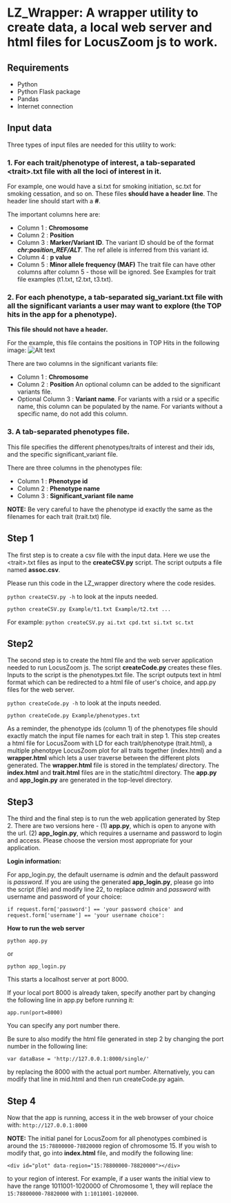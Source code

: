 # **LZ_Wrapper: A wrapper utility to create data, a local web server and html files for LocusZoom js to work.**

## **Requirements**

- Python
- Python Flask package
- Pandas
- Internet connection


## **Input data**

Three types of input files are needed for this utility to work:
 
### 1. For each trait/phenotype of interest, a tab-separated \<trait\>.txt file with all the loci of interest in it. 

For example, one would have a si.txt for smoking initiation, sc.txt for smoking cessation, and so on. These files **should have a header line**. The header line should start with a **#**.

  The important columns here are:
  - Column 1 : **Chromosome**
  - Column 2 : **Position**
  - Column 3 : **Marker/Variant ID**. The variant ID should be of the format **_chr:position_REF/ALT_**. The ref allele is inferred from this variant id.
  - Column 4 : **p value**
  - Column 5 : **Minor allele frequency (MAF)**
  The trait file can have other columns after column 5 - those will be ignored.
  See Examples for trait file examples (t1.txt, t2.txt, t3.txt).
  
### 2. For each phenotype, a tab-separated sig_variant.txt file with all the significant variants a user may want to explore (the TOP hits in the app for a phenotype). 

**This file should not have a header.**

For the example, this file contains the positions in TOP Hits in the following image:
 ![Alt text](/Example/TopHits.png?raw=true "Top Hits")

  There are two columns in the significant variants file:
  - Column 1 : **Chromosome**
  - Column 2 : **Position**
  An optional column can be added to the significant variants file. 
  - Optional Column 3 : **Variant name**. For variants with a rsid or a specific name, this column can be populated by the name. For variants without a specific name, do not add this column. 
  
### 3. A tab-separated phenotypes file. 

This file specifies the different phenotypes/traits of interest and their ids, and the specific significant_variant file.

  There are three columns in the phenotypes file:
  - Column 1 : **Phenotype id**
  - Column 2 : **Phenotype name**
  - Column 3 : **Significant_variant file name**
  
  **NOTE:** Be very careful to have the phenotype id exactly the same as the filenames for each trait (trait.txt) file.

## **Step 1**

The first step is to create a csv file with the input data. Here we use the \<trait\>.txt files as input to the **createCSV.py** script. The script outputs a file named **assoc.csv**.

Please run this code in the LZ_wrapper directory where the code resides.

`python createCSV.py -h` to look at the inputs needed. 

`python createCSV.py Example/t1.txt Example/t2.txt ...` 

For example: `python createCSV.py ai.txt cpd.txt si.txt sc.txt`

## **Step2**

The second step is to create the html file and the web server application needed to run LocusZoom js. The script **createCode.py** creates these files. Inputs to the script is the phenotypes.txt file. The script outputs text in html format which can be redirected to a html file of user's choice, and app.py files for the web server.

`python createCode.py -h` to look at the inputs needed. 

`python createCode.py Example/phenotypes.txt`

As a reminder, the phenotype ids (column 1) of the phenotypes file should exactly match the input file names for each trait in step 1. This step creates a html file for LocusZoom with LD for each trait/phenotype (trait.html), a multiple phenotpye LocusZoom plot for all traits together (index.html) and a **wrapper.html** which lets a user traverse between the different plots generated.
The **wrapper.html** file is stored in the templates/ directory. The **index.html** and **trait.html** files are in the static/html directory.
The **app.py** and **app_login.py** are generated in the top-level directory.

## **Step3**

The third and the final step is to run the web application generated by Step 2. There are two versions here - (1) **app.py**, which is open to anyone with the url. (2) **app_login.py**, which requires a username and password to login and access. Please choose the version most appropriate for your application. 

**Login information:** 

For app_login.py, the default username is *admin* and the default password is *password*. If you are using the generated **app_login.py**,  please go into the script (file) and modify line 22, to replace *admin* and *password* with username and password of your choice:

`if request.form['password'] == 'your password choice' and request.form['username'] == 'your username choice':`

**How to run the web server**

`python app.py`

or

`python app_login.py`

This starts a localhost server at port 8000. 


If your local port 8000 is already taken, specify another part by changing the following line in app.py before running it:

`app.run(port=8000)`

You can specify any port number there.

Be sure to also modify the html file generated in step 2 by changing the port number in the following line:

`var dataBase = 'http://127.0.0.1:8000/single/'`

by replacing the 8000 with the actual port number. Alternatively, you can modify that line in mid.html and then run createCode.py again.

## **Step 4**

Now that the app is running, access it in the web browser of your choice with:
`http://127.0.0.1:8000`

**NOTE:** The initial panel for LocusZoom for all phenotypes combined is around the `15:78800000-78820000` region of chromosome 15. If you wish to modify that, go into **index.html** file, and modify the following line:

`<div id="plot" data-region="15:78800000-78820000"></div>`

to your region of interest. For example, if a user wants the initial view to have the range 1011001-1020000 of Chromosome 1, they will replace the `15:78800000-78820000` with `1:1011001-1020000`.
